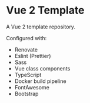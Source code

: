 # Vue 2 Template
A Vue 2 template repository.

Configured with:

- Renovate
- Eslint (Prettier)
- Sass
- Vue class components
- TypeScript
- Docker build pipeline
- FontAwesome
- Bootstrap
